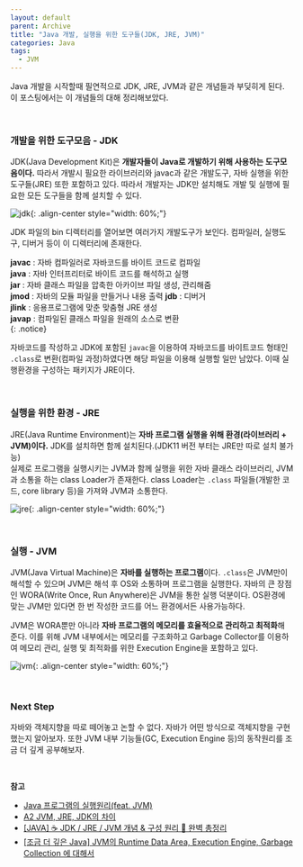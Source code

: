 ```yaml
---
layout: default
parent: Archive
title: "Java 개발, 실행을 위한 도구들(JDK, JRE, JVM)"
categories: Java
tags:
  - JVM
---
```


Java 개발을 시작할때 필연적으로 JDK, JRE, JVM과 같은 개념들과 부딪히게 된다. 이 포스팅에서는 이 개념들의 대해 정리해보았다.  

<br />  

### 개발을 위한 도구모음 - JDK 
JDK(Java Development Kit)은 **개발자들이 Java로 개발하기 위해 사용하는 도구모음이다.** 따라서 개발시 필요한 라이브러리와 javac과 같은 개발도구, 자바 실행을 위한 도구들(JRE) 또한 포함하고 있다. 따라서 개발자는 JDK만 설치해도 개발 및 실행에 필요한 모든 도구들을 함께 설치할 수 있다. 

![jdk](https://user-images.githubusercontent.com/52196792/221554941-37cd38f8-9284-4053-8ac3-4822b7a0c6eb.png){: .align-center style="width: 60%;"}  

JDK 파일의 bin 디렉터리를 열어보면 여러가지 개발도구가 보인다. 컴파일러, 실행도구, 디버거 등이 이 디렉터리에 존재한다.  

**javac** : 자바 컴파일러로 자바코드를 바이트 코드로 컴파일  
**java** : 자바 인터프리터로 바이트 코드를 해석하고 실행  
**jar** : 자바 클래스 파일을 압축한 아카이브 파일 생성, 관리해줌  
**jmod** : 자바의 모듈 파일을 만들거나 내용 출력
**jdb** : 디버거  
**jlink** : 응용프로그램에 맞춘 맞춤형 JRE 생성  
**javap** : 컴파일된 클래스 파일을 원래의 소스로 변환  
{: .notice}  

자바코드를 작성하고 JDK에 포함된 `javac`을 이용하여 자바코드를 바이트코드 형태인 `.class`로 변환(컴파일 과정)하였다면 해당 파일을 이용해 실행할 일만 남았다. 이때 실행환경을 구성하는 패키지가 JRE이다.  

<br />  

### 실행을 위한 환경 - JRE  
JRE(Java Runtime Environment)는 **자바 프로그램 실행을 위해 환경(라이브러리 + JVM)이다.** JDK를 설치하면 함께 설치된다.(JDK11 버전 부터는 JRE만 따로 설치 불가능)  
실제로 프로그램을 실행시키는 JVM과 함께 실행을 위한 자바 클래스 라이브러리, JVM과 소통을 하는 class Loader가 존재한다. class Loader는 `.class` 파일들(개발한 코드, core library 등)을 가져와 JVM과 소통한다.

![jre](https://user-images.githubusercontent.com/52196792/221561784-fc9eb011-7495-4d74-b650-a7271ab7a538.png){: .align-center style="width: 60%;"}  


<br />  

### 실행 - JVM  
JVM(Java Virtual Machine)은 **자바를 실행하는 프로그램**이다. `.class`은 JVM만이 해석할 수 있으며 JVM은 해석 후 OS와 소통하며 프로그램을 실행한다. 자바의 큰 장점인 WORA(Write Once, Run Anywhere)은 JVM을 통한 실행 덕분이다. OS환경에 맞는 JVM만 있다면 한 번 작성한 코드를 어느 환경에서든 사용가능하다.  

JVM은 WORA뿐만 아니라 **자바 프로그램의 메모리를 효율적으로 관리하고 최적화**해 준다. 이를 위해 JVM 내부에서는 메모리를 구조화하고 Garbage Collector를 이용하여 메모리 관리, 실행 및 최적화를 위한 Execution Engine을 포함하고 있다.  

![jvm](https://user-images.githubusercontent.com/52196792/221575423-e733dacc-78d8-440b-9dd1-9ea65a7151ca.png){: .align-center style="width: 60%;"}  

<br />  

### Next Step  
자바와 객체지향을 따로 떼어놓고 논할 수 없다. 자바가 어떤 방식으로 객체지향을 구현했는지 알아보자. 또한 JVM 내부 기능들(GC, Execution Engine 등)의 동작원리를 조금 더 깊게 공부해보자.  

<br />

**참고** 
- [Java 프로그램의 실행원리(feat. JVM)](https://ikjo.tistory.com/7)
- [A2 JVM, JRE, JDK의 차이](https://wikidocs.net/257)
- [[JAVA] ☕ JDK / JRE / JVM 개념 & 구성 원리 💯 완벽 총정리](https://inpa.tistory.com/entry/JAVA-%E2%98%95-JDK-JRE-JVM-%EA%B0%9C%EB%85%90-%EA%B5%AC%EC%84%B1-%EC%9B%90%EB%A6%AC-%F0%9F%92%AF-%EC%99%84%EB%B2%BD-%EC%B4%9D%EC%A0%95%EB%A6%AC)
- [[조금 더 깊은 Java] JVM의 Runtime Data Area, Execution Engine, Garbage Collection 에 대해서](https://wonit.tistory.com/591)



